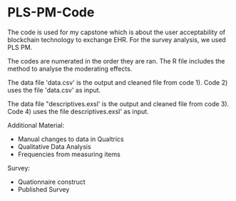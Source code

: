 # PLS-PM-Code
The code is used for my capstone which is about the user acceptability of blockchain technology to exchange EHR. 
For the survey analysis, we used PLS PM.

The codes are numerated in the order they are ran. 
The R file includes the method to analyse the moderating effects.

The data file 'data.csv' is the output and cleaned file from code 1).
Code 2) uses the file 'data.csv' as input.

The data file "descriptives.exsl' is the output and cleaned file from code 3).
Code 4) uses the file descriptives.exsl' as input.

Additional Material:
- Manual changes to data in Qualtrics
- Qualitative Data Analysis
- Frequencies from measuring items

Survey:
- Quationnaire construct
- Published Survey
